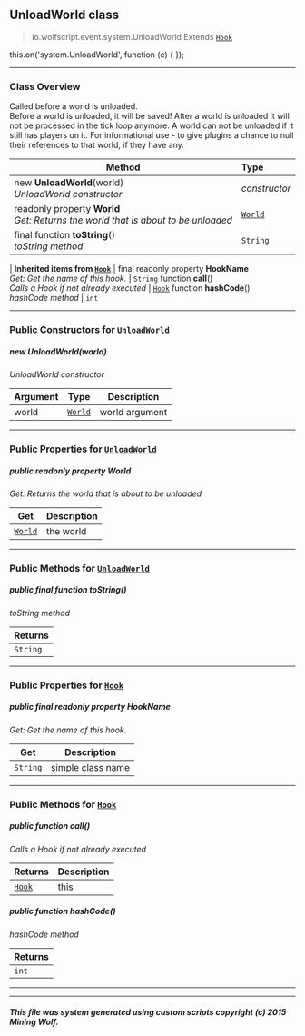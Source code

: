 ## UnloadWorld __class__

>io.wolfscript.event.system.UnloadWorld
>Extends [`Hook`](../../hook/Hook.md)

this.on('system.UnloadWorld', function (e) { });

---

### Class Overview

Called before a world is unloaded.<br> Before a world is unloaded, it will be saved! After a world is unloaded it will not be processed in the tick loop anymore. A world can not be unloaded if it still has players on it. For informational use - to give plugins a chance to null their references to that world, if they have any.

Method | Type   
--- | :--- 
new __UnloadWorld__(world) <br> _UnloadWorld constructor_ | _constructor_
 readonly property __World__ <br> _Get: Returns the world that is about to be unloaded_ | [`World`](../../api/world/World.md)
final function __toString__() <br> _toString method_ | `String`
 |
__Inherited items from [`Hook`](../../hook/Hook.md)__ |
final readonly property __HookName__ <br> _Get: Get the name of this hook._ | `String`
 function __call__() <br> _Calls a Hook if not already executed_ | [`Hook`](../../hook/Hook.md)
 function __hashCode__() <br> _hashCode method_ | `int`





---

### Public Constructors for [`UnloadWorld`](UnloadWorld.md)

##### <a id='unloadworld'></a>new __UnloadWorld__(world) 

_UnloadWorld constructor_

Argument | Type | Description  
--- | --- | --- 
world | [`World`](../../api/world/World.md) | world argument

---

### Public Properties for [`UnloadWorld`](UnloadWorld.md)

##### <a id='world'></a>public  readonly property __World__

_Get: Returns the world that is about to be unloaded_

Get | Description
--- | --- 
[`World`](../../api/world/World.md) | the world



---

### Public Methods for [`UnloadWorld`](UnloadWorld.md)

##### <a id='tostring'></a>public final function __toString__()

_toString method_

Returns | 
--- | 
`String` |


---

### Public Properties for [`Hook`](../../hook/Hook.md)

##### <a id='hookname'></a>public final readonly property __HookName__

_Get: Get the name of this hook._

Get | Description
--- | --- 
`String` | simple class name



---

### Public Methods for [`Hook`](../../hook/Hook.md)

##### <a id='call'></a>public  function __call__()

_Calls a Hook if not already executed_

Returns | Description
--- | --- 
[`Hook`](../../hook/Hook.md) | this


##### <a id='hashcode'></a>public  function __hashCode__()

_hashCode method_

Returns | 
--- | 
`int` |


---


---


##### This file was system generated using custom scripts copyright (c) 2015 Mining Wolf.
	


